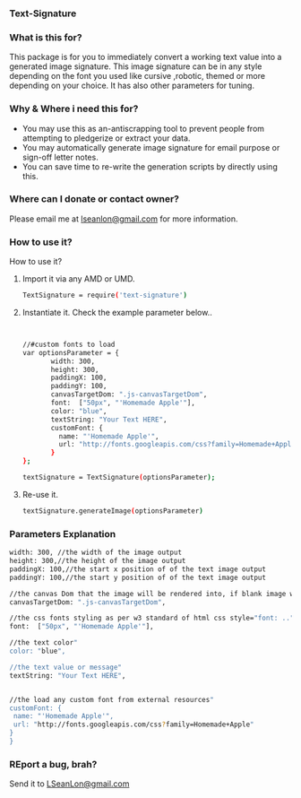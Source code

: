 

### Text-Signature

### What is this for? 


This package is for you to immediately convert a working  text value into a generated image signature.
This image signature can be in any style depending on the font you used like cursive ,robotic, themed or more depending on your choice. It has also other parameters for tuning.


### Why & Where i need this for?  

*  You may use this as an-antiscrapping tool to prevent people from attempting to pledgerize or extract your data.
*  You may automatically generate image signature for email purpose or sign-off letter notes.
* You can save time to re-write the generation scripts by directly using this.


###   Where can I donate or contact owner?


Please email me at lseanlon@gmail.com for more information. 


###   How to use it?
How to use it?


1) Import it via any AMD or UMD.
     ```sh
    TextSignature = require('text-signature')
     ``` 

2) Instantiate it. Check the example parameter below..
     ```sh
     
     
    //#custom fonts to load 
    var optionsParameter = {
            width: 300,
            height: 300,
            paddingX: 100,
            paddingY: 100,
            canvasTargetDom: ".js-canvasTargetDom",
            font:  ["50px", "'Homemade Apple'"],
            color: "blue",
            textString: "Your Text HERE",
            customFont: { 
              name: "'Homemade Apple'", 
              url: "http://fonts.googleapis.com/css?family=Homemade+Apple"  
            }
    };
    
    textSignature = TextSignature(optionsParameter);
      ``` 

3) Re-use it.
     ```sh
    textSignature.generateImage(optionsParameter)
    ```  



###   Parameters Explanation
 ```sh 
width: 300, //the width of the image output
height: 300,//the height of the image output
paddingX: 100,//the start x position of of the text image output
paddingY: 100,//the start y position of of the text image output

//the canvas Dom that the image will be rendered into, if blank image will //rendered in  popup new window
canvasTargetDom: ".js-canvasTargetDom",

//the css fonts styling as per w3 standard of html css style="font: .."
font:  ["50px", "'Homemade Apple'"],

//the text color"
color: "blue",

//the text value or message"
textString: "Your Text HERE",


//the load any custom font from external resources"
customFont: { 
  name: "'Homemade Apple'", 
  url: "http://fonts.googleapis.com/css?family=Homemade+Apple"  
}
}
```  

###   REport a bug, brah?
Send it to LSeanLon@gmail.com
 